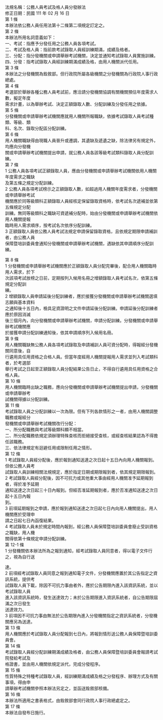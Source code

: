 法規名稱：公務人員考試及格人員分發辦法  
修正日期：民國 111 年 02 月 16 日  
第 1 條  
本辦法依公務人員任用法第十二條第二項規定訂定之。  
第 2 條  
本辦法所用名詞意義如下：  
一、考試：指應予分發任用之公務人員各項考試。  
二、考試及格人員：指前款考試錄取人員經訓練期滿，成績及格者。  
三、分配：指分發機關或申請舉辦考試機關，決定並通知考試錄取人員實施訓練。  
四、分發：指考試錄取人員經訓練期滿成績及格，由用人機關派代任用。  
第 3 條  
本辦法之分發機關為銓敘部。但行政院所屬各級機關之分發機關為行政院人事行政總處。  
第 4 條  
考選部於舉辦各種公務人員考試前，應洽請分發機關協調有關機關預估年度需求人數，擬定年度  
需求計畫，以為舉辦考試、決定正額錄取人數、分配訓練及分發任用之依據。  
第 5 條  
分發機關或申請舉辦考試機關應就用人機關所報職缺，依據考試錄取人員考試種類、等級、類  
科、名次、錄取分配區分配訓練。  
第 6 條  
用人機關職缺得由現職人員晉升或遷調，其遺缺及遞遺之缺，除法律另有規定外，均應向分發機  
關或申請舉辦考試機關提出申請，就公務人員各該等級考試類科錄取人員分配訓練。  
第 7 條  
1 公務人員各項考試正額錄取人員，應由分發機關或申請舉辦考試機關依用人機關年度需求之職缺  
及第五條之規定分配訓練。  
2 公務人員各項考試榜示之正額錄取人數，如超過用人機關年度需求者，分發機關或申請舉辦考試  
機關應於同等級類科正額錄取人員經核定保留錄取資格時，依考試名次遞補並依第五條規定分配  
訓練。無同等級類科之職缺可資遞補分配時，始由分發機關或申請舉辦考試機關依用人機關提報  
臨時用人需求順序，按考試名次依序分配訓練。  
3 正額錄取人員依公務人員考試法規定申請保留錄取資格，且依規定期限申請補訓者，由公務人員  
保障暨培訓委員會通知分發機關或申請舉辦考試機關，遇缺依其申請順序分配訓練。  


第 8 條  
1 分發機關或申請舉辦考試機關應於正額錄取人員分配完畢後，配合用人機關臨時用人需求，於下  
次該項考試放榜之日前，定期按列入候用名冊之增額錄取人員考試名次，依第五條規定分配訓  
練。  
2 增額錄取人員申請延後分配訓練者，應於接獲分發機關或申請舉辦考試機關選填志願與基本資料  
之通知後十五日內，檢具足資證明之文件申請延後分配訓練。申請延後分配訓練者應於原因消滅  
後三個月內，向分發機關或申請舉辦考試機關，申請分配訓練。分發機關或申請舉辦考試機關應  
於接獲申請分配訓練通知後，依其申請順序列入候用名冊。  
第 9 條  
用人機關職缺無公務人員各項考試錄取及申請補訓人員可資分配時，得報經分發機關同意後，自  
行遴用具任用資格之合格人員。但當年度經用人機關提報用人需求並列入考試類科者，於考選部  
舉行考試之日起至正額錄取人員分配結果公告日止，不得自行遴用具任用資格之合格人員。  
第 10 條  
用人機關臨時出缺之職務，應向分發機關或申請舉辦考試機關提出申請，分發機關或申請舉辦考  
試機關得據以分配訓練。  
第 11 條  
考試錄取人員之分配訓練以一次為限。但有下列各款情形之一者，由用人機關調整職務或報經分  
發機關或申請舉辦考試機關改行分配：  
一、所分配職務與考試等級類科顯不相當。  
二、所分配職務依規定須辦理特殊查核而拒絕接受查核，或經查核結果認為不得擔任該職務。  
三、依法律規定有迴避任用或限制任用之情形。  
第 12 條  
1 考試錄取人員經分配後，應於報到通知送達之次日起十五日內向用人機關報到。但依公務人員考  
試錄取人員訓練相關法規規定，應於指定日期或期限報到者，依其規定期限報到。  
2 考試錄取人員經分配後，因不可抗力或其他重大事由經用人機關准予延期報到者，得於准予延期  
通知送達之次日起三十日內報到。但經否准延期報到者，應於否准通知送達之次日起十五日內報  
到。  
3 前項延期報到之申請，應於報到通知送達之次日起七日內向用人機關提出，用人機關應於受理申  
請之日起七日內函復結果。  
4 考試錄取人員未於規定時間內報到，經公務人員保障暨培訓委員會廢止受訓資格之職缺，用人機  
關得依第十條規定申請分配訓練。  
第 12-1 條  
1 分發機關依本辦法所為之報到通知，經考試錄取人員同意者，得以電子文件行之，視為自行送  


達。  
2 前項經考試錄取人員同意之報到通知電子文件，分發機關應置於其公告指定之資訊系統，提供考  
試錄取人員下載，除因不可抗力事由者外，應於公告期限內進入該資訊系統，並以考試錄取人員  
進入該資訊系統時，發生送達效力；未於公告期限進入資訊系統者，自公告期限屆滿之次日發生  
送達效力。  
3 前項因不可抗力事由無法於公告期限內進入分發機關指定之資訊系統者，分發機關應另為送達。  
第 13 條  
用人機關應於考試錄取人員分配報到七日內，將報到情形送公務人員保障暨培訓委員會。  
第 14 條  
考試錄取人員經分配訓練期滿成績及格者，由公務人員保障暨培訓委員會報請考試院發給考試及  
格證書，並由用人機關依規定派代，完成分發程序。  
第 15 條  
性質特殊之特種考試錄取人員，經訓練期滿成績及格之分發程序、辦理方式及有關事項，得由申  
請舉辦考試機關參照本辦法另定之，並函送銓敘部核備。  
第 16 條  
本辦法所適用之書表格式，由銓敘部會同行政院人事行政總處定之。  
第 17 條  
本辦法自發布日施行。  


